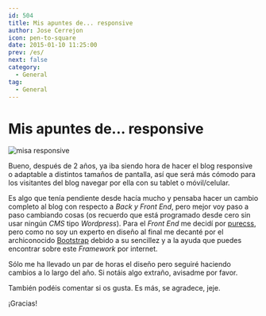 ```yaml
---
id: 504
title: Mis apuntes de... responsive
author: Jose Cerrejon
icon: pen-to-square
date: 2015-01-10 11:25:00
prev: /es/
next: false
category:
  - General
tag:
  - General
---
```


# Mis apuntes de... responsive

![misa responsive](/images/2015/01/misa_responsive.jpg)

Bueno, después de 2 años, ya iba siendo hora de hacer el blog responsive o adaptable a distintos tamaños de pantalla, así que será más cómodo para los visitantes del blog navegar por ella con su tablet o móvil/celular.

Es algo que tenía pendiente desde hacía mucho y pensaba hacer un cambio completo al blog con respecto a *Back y Front End*, pero mejor voy paso a paso cambiando cosas (os recuerdo que está programado desde cero sin usar ningún *CMS* tipo *Wordpress*). Para el *Front End* me decidí por [purecss](http://purecss.io/), pero como no soy un experto en diseño al final me decanté por el archiconocido [Bootstrap](http://getbootstrap.com/) debido a su sencillez y a la ayuda que puedes encontrar sobre este *Framework* por internet.

Sólo me ha llevado un par de horas el diseño pero seguiré haciendo cambios a lo largo del año. Si notáis algo extraño, avisadme por favor.

También podéis comentar si os gusta. Es más, se agradece, jeje.

¡Gracias!